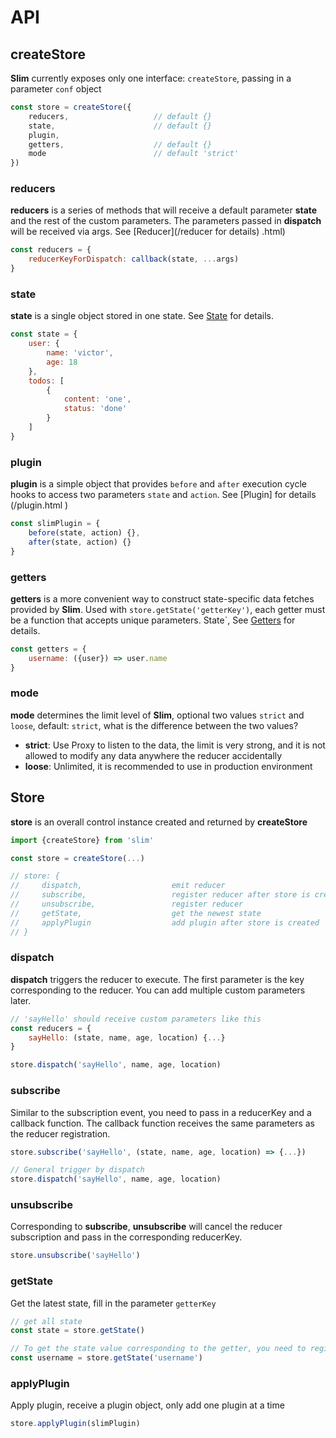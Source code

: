 # API

## createStore
**Slim** currently exposes only one interface: `createStore`, passing in a parameter `conf` object

```javascript
const store = createStore({
    reducers,                   // default {}
    state,                      // default {}
    plugin,
    getters,                    // default {}
    mode                        // default 'strict'
})
```

### reducers
**reducers** is a series of methods that will receive a default parameter **state** and the rest of the custom parameters. The parameters passed in **dispatch** will be received via args. See [Reducer](/reducer for details) .html)

```javascript
const reducers = {
    reducerKeyForDispatch: callback(state, ...args) 
}
```

### state
**state** is a single object stored in one state. See [State](/state.html) for details.

```javascript
const state = {
    user: {
        name: 'victor',
        age: 18
    },
    todos: [
        {
            content: 'one',
            status: 'done'
        }
    ]
}
```

### plugin
**plugin** is a simple object that provides `before` and `after` execution cycle hooks to access two parameters `state` and `action`. See [Plugin] for details (/plugin.html )

```javascript
const slimPlugin = {
    before(state, action) {},
    after(state, action) {}
}
```

### getters
**getters** is a more convenient way to construct state-specific data fetches provided by **Slim**. Used with `store.getState('getterKey')`, each getter must be a function that accepts unique parameters. State`,
See [Getters](/state.html#getters) for details.

```javascript
const getters = {
    username: ({user}) => user.name 
}
```

### mode
**mode** determines the limit level of **Slim**, optional two values ​​`strict` and `loose`, default: `strict`, what is the difference between the two values?

* **strict**: Use Proxy to listen to the data, the limit is very strong, and it is not allowed to modify any data anywhere the reducer accidentally
* **loose**: Unlimited, it is recommended to use in production environment

## Store
**store** is an overall control instance created and returned by **createStore**

```javascript
import {createStore} from 'slim'

const store = createStore(...)

// store: {
//     dispatch,                    emit reducer
//     subscribe,                   register reducer after store is created
//     unsubscribe,                 register reducer
//     getState,                    get the newest state
//     applyPlugin                  add plugin after store is created
// }
```

### dispatch
**dispatch** triggers the reducer to execute. The first parameter is the key corresponding to the reducer. You can add multiple custom parameters later.

```javascript
// 'sayHello' should receive custom parameters like this
const reducers = {
    sayHello: (state, name, age, location) {...}
}

store.dispatch('sayHello', name, age, location)
```
### subscribe
Similar to the subscription event, you need to pass in a reducerKey and a callback function. The callback function receives the same parameters as the reducer registration.

```javascript
store.subscribe('sayHello', (state, name, age, location) => {...})

// General trigger by dispatch
store.dispatch('sayHello', name, age, location)
```

### unsubscribe
Corresponding to **subscribe**, **unsubscribe** will cancel the reducer subscription and pass in the corresponding reducerKey.

```javascript
store.unsubscribe('sayHello')
```

### getState
Get the latest state, fill in the parameter `getterKey`

```javascript
// get all state
const state = store.getState()                  

// To get the state value corresponding to the getter, you need to register the getter in advance, and return undefined if the getter does not exist.
const username = store.getState('username')     
```

### applyPlugin
Apply plugin, receive a plugin object, only add one plugin at a time

```javascript
store.applyPlugin(slimPlugin)
```

